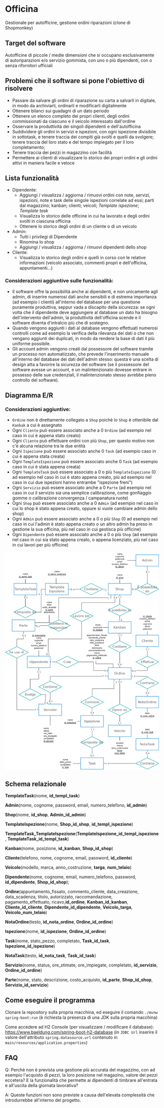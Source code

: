 # Officina
Gestionale per autofficine, gestione ordini riparazioni (clone di Shopmonkey)

## Target del software
Autofficine di piccole / medie dimensioni che si occupano esclusivamente di autoriparazioni e/o servizio gommista, con uno o più dipendenti, con o senza rifornitori ufficiali

## Problemi che il software si pone l'obiettivo di risolvere
- Passare da salvare gli ordini di riparazione su carta a salvarli in digitale, in modo da archiviarli, ordinarli e modificarli digitalmente
- Ottenere bilanci sui guadagni di un dato periodo
- Ottenere un elenco completo dei propri clienti, degli ordini commissionati da ciascuno e il veicolo interessato dall'ordine
- Osservare la produttività dei singoli dipendenti e dell'autofficina
- Suddividere gli ordini in servizi e ispezioni, con ogni ispezione divisibile in sottotask, e tenere traccia dei compiti già svolti e quelli da svolgere; tenere traccia del loro stato e del tempo impiegato per il loro completamento; 
- Tenere traccia dei pezzi in magazzino con facilità
- Permettere ai clienti di visualizzare lo storico dei propri ordini e gli ordini attivi in maniera facile e veloce

## Lista funzionalità
- Dipendente:
  - Aggiungi / visualizza / aggiorna / rimuovi ordini con note, servizi, ispezioni, note e task delle singole ispezioni correlate ad essi; parti dal magazzino; kanban; clienti; veicoli; _Template ispezione_; _Template task_
  - Visualizza lo storico delle officine in cui ha lavorato e degli ordini svolti in ciascuna officina
  - Ottenere lo storico degli ordini di un cliente o di un veicolo
- Admin:
  - Tutti i privilegi di Dipendente
  - Rinomina lo shop
  - Aggiungi / visualizza / aggiorna / rimuovi dipendenti dello shop
- Cliente:
  - Visualizza lo storico degli ordini e quelli in corso con le relative informazioni (veicolo associato, commenti propri e dell'officina, appuntamenti...)

### Considerazioni aggiuntive sulle funzionalità:
- Il software offre la possibilità anche ai dipendenti, e non unicamente agli admin, di inserire numerosi dati anche sensibili e di estrema importanza (ad esempio i clienti) all'interno del database per una questione puramente produttiva, seppur vada a discapito della sicurezza: se ogni volta che il dipendente deve aggiungere al database un dato ha bisogno dell'intervento dell'admin, la produttività dell'officina scende e il software diventa d'intralcio più che di sostegno.
- Quando vengono aggiunti i dati al database vengono effettuati numerosi controlli come ad esempio la verifica della rilevanza dei dati o che non vengano aggiunti dei duplicati, in modo da rendere la base di dati il più uniforme possibile.
- Gli account admin vengono creati dal possessore del software tramite un processo non automatizzato, che prevede l'inserimento manuale all'interno del database dei dati dell'admin stesso: questa è una scelta di design atta a favorire la sicurezza del software (se il possessore del software avesse un account, e un malintenzionato dovesse entrare in possesso delle sue credenziali, il malintenzionato stesso avrebbe pieno controllo del software).

## Diagramma E/R

### Considerazioni aggiuntive:
- `Ordine` non è direttamente collegato a `Shop` poichè lo `Shop` è ottenibile dal `Kanbak` a cui è assegnato
- Ogni `Cliente` può essere associato anche a 0 `Ordine` (ad esempio nel caso in cui è appena stato creato)
- Ogni `Cliente` può effettuare ordini con più `Shop`, per questo motivo non c'è alcuna relazione tra le due entità
- Ogni `Ispezione` può essere associato anche 0 `Task` (ad esempio caso in cui è appena stata creata)
- Ogni `TemplateIspezione` può essere associato anche 0 `Task` (ad esempio caso in cui è stata appena creata)
- Ogni `TemplateTask` può essere associato a 0 o più `TemplateIspezione` (0 ad esempio nel caso in cui è stato appena creato, più ad esempio nel caso in cui due ispezioni hanno entrambe "ispezione freni")
- Ogni `Servizio` può essere associato anche a 0 `Parte` (ad esempio nel caso in cui il servizio sia una semplice calibrazione, come gonfiaggio gomme o calibrazione convergenza / campanatura ruote)
- Ogni `Shop` può essere associato anche a 0 `Admin` (ad esempio nel caso in cui lo shop è stato appena creato, oppure si vuole cambiare admin dello shop)
- Ogni `Admin` può essere associato anche a 0 o più `Shop` (0 ad esempio nel caso in cui l'admin è stato appena creato o un altro admin ha preso in gestione la sua officina, più nel caso in cui gestisca più officine)
- Ogni `Dipendente` può essere associato anche a 0 o più `Shop` (ad esempio nel caso in cui sia stato appena creato, o appena licenziato, più nel caso in cui lavori per più officine)

![E/R](resources/SchemaER.png)

## Schema relazionale
**TemplateTask**(nome, **id_templ_task**)

**Admin**(nome, cognome, password, email, numero_telefono, **id_admin**)

**Shop**(nome, **id_shop**, **Admin_id_admin**)

**TemplateIspezione**(nome, **Shop_id_shop**, **id_templ_ispezione**)

**TemplateTask_TemplateIspezione**(**TemplateIspezione_id_templ_ispezione**, **TemplateTask_id_templ_task**)

**Kanban**(nome, posizione, **id_kanban**, **Shop_id_shop**)

**Cliente**(telefono, nome, cognome, email, password, **id_cliente**)

**Veicolo**(modello, marca, anno_costruzione, **targa**, **num_telaio**)

**Dipendente**(nome, cognome, email, numero_telefono, password, **id_dipendente**, **Shop_id_shop**);

**Ordine**(appuntamento_fissato, commento_cliente, data_creazione, data_scadenza, titolo, autorizzato, raccomandazione, pagamento_effettuato, ricavo,**id_ordine**, **Kanban_id_kanban**, **Cliente_id_cliente**, **Dipendente_id_dipendente**, **Veicolo_targa**, **Veicolo_num_telaio**)

**NotaOrdine**(testo, **id_nota_ordine**, **Ordine_id_ordine**)

**Ispezione**(nome, **id_ispezione**, **Ordine_id_ordine**)

**Task**(nome, stato_pezzo, completato, **Task_id_task**, **Ispezione_id_ispezione**)

**NotaTask**(testo, **id_nota_task**, **Task_id_task**)

**Servizio**(nome, status, ore_stimate, ore_impiegate, completato, **id_servizio**, **Ordine_id_ordine**)

**Parte**(nome, stato, descrizione, costo_acquisto, **id_parte**, **Shop_id_shop**, **Servizio_id_servizio**)

## Come eseguire il programma
Clonare la repository sulla propria macchina, ed eseguire il comando `./mvnw spring-boot:run` (è richiesta la presenza di una JDK sulla propria macchina)

Come accedere ad H2 Console (per visualizzare / modificare il database): https://www.baeldung.com/spring-boot-h2-database (in `JDBC Url` inserire il valore dell'attributo `spring.datasource.url` contenuto in `main/resources/application.properties`)

## FAQ
Q: Perchè non è prevista una gestione più accurata del magazzino, con ad esempio l'acquisto di pezzi, la loro posizione nel magazino, valore dei pezzi eccetera? E la funzionalità che permette ai dipendenti di timbrare all'entrata e all'uscita della giornata lavorativa?

A: Queste funzioni non sono previste a causa dell'elevata complessità che introdurrebbe all'interno del progetto.
